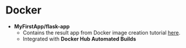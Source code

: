 
# Docker

* **MyFirstApp/flask-app**
  * Contains the result app from Docker image creation tutorial [here](https://github.com/docker/labs/blob/master/beginner/readme.md).
  * Integrated with **Docker Hub Automated Builds**

